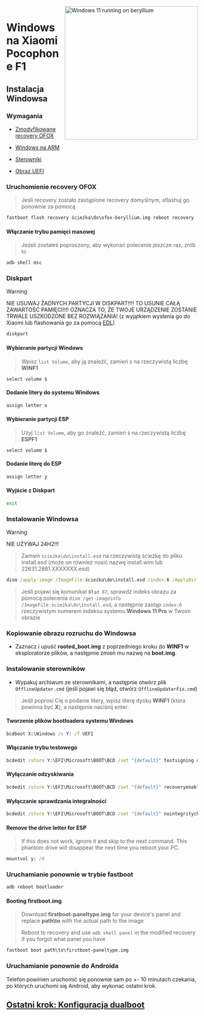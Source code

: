 <img align="right" src="https://github.com/n00b69/woa-beryllium/blob/main/beryllium.png" width="350" alt="Windows 11 running on beryllium">

# Windows na Xiaomi Pocophone F1

## Instalacja Windowsa

### Wymagania
- [Zmodyfikowane recovery OFOX](https://github.com/n00b69/woa-beryllium/releases/tag/Recovery)

- [Windows na ARM](https://arkt-7.github.io/woawin/)
  
- [Sterowniki](https://github.com/n00b69/woa-beryllium/releases/tag/Drivers)

- [Obraz UEFI](https://github.com/n00b69/woa-beryllium/releases/tag/UEFI)

### Uruchomienie recovery OFOX
> Jeśli recovery zostało zastąpione recovery domyślnym, sflashuj go ponownie za pomocą
```cmd
fastboot flash recovery ścieżka\do\ofox-beryllium.img reboot recovery
```

#### Włączanie trybu pamięci masowej
> Jeżeli zostałeś poproszony, aby wykonać polecenie jeszcze raz, zrób to
```cmd
adb shell msc
```

### Diskpart
> [!WARNING]
> NIE USUWAJ ŻADNYCH PARTYCJI W DISKPART!!!! TO USUNIE CAŁĄ ZAWARTOŚĆ PAMIĘCI!!!! OZNACZA TO, ŻE TWOJE URZĄDZENIE ZOSTANIE TRWALE USZKODZONE BEZ ROZWIĄZANIA! (z wyjątkiem wysłania go do Xiaomi lub flashowania go za pomocą [EDL](edl.md))
```cmd
diskpart
```

#### Wybieranie partycji Windows
> Wpisz `list Volume`, aby ją znaleźć, zamień `$` na rzeczywistą liczbę **WINF1**
```diskpart
select volume $
```

#### Dodanie litery do systemu Windows
```cmd
assign letter x
```

#### Wybieranie partycji ESP
> Użyj `list Volume`, aby go znaleźć, zamień `$` na rzeczywistą liczbę **ESPF1**
```diskpart
select volume $
```

#### Dodanie literę do ESP
```cmd
assign letter y
```

#### Wyjście z Diskpart
```cmd
exit
```

### Instalowanie Windowsa
> [!WARNING]
> NIE UŻYWAJ 24H2!!!

> Zamień `ścieżka\do\install.esd` na rzeczywistą ścieżkę do pliku install.esd (może on również nosić nazwę install.wim lub 22631.2861.XXXXXXX.esd)
```cmd
dism /apply-image /ImageFile:ścieżka\do\install.esd /index:6 /ApplyDir:X:\
```

> Jeśli pojawi się komunikat `Błąd 87`, sprawdź indeks obrazu za pomocą polecenia `dism /get-imageinfo /ImageFile:ścieżka\do\install.esd`, a następnie zastąp `index:6` rzeczywistym numerem indeksu systemu **Windows 11 Pro** w Twoim obrazie

### Kopiowanie obrazu rozruchu do Windowsa
- Zaznacz i upuść **rooted_boot.img** z poprzedniego kroku do **WINF1** w eksploratorze plików, a następnie zmień mu nazwę na **boot.img**.

### Instalowanie sterowników
- Wypakuj archiwum ze sterownikami, a następnie otwórz plik `OfflineUpdater.cmd` (jeśli pojawi się błąd, otwórz `OfflineUpdaterFix.cmd`)
 
> Jeśli poprosi Cię o podanie litery, wpisz literę dysku **WINF1** (która powinna być **X**), a następnie naciśnij enter.

#### Tworzenie plików bootloadera systemu Windows
```cmd
bcdboot X:\Windows /s Y: /f UEFI
```

#### Włączanie trybu testowego
```cmd
bcdedit /store Y:\EFI\Microsoft\BOOT\BCD /set "{default}" testsigning on
```

#### Wyłączanie odzyskiwania
```cmd
bcdedit /store Y:\EFI\Microsoft\BOOT\BCD /set "{default}" recoveryenabled no
```

#### Wyłączanie sprawdzania integralności
```cmd
bcdedit /store Y:\EFI\Microsoft\BOOT\BCD /set "{default}" nointegritychecks on
```

#### Remove the drive letter for ESP
> If this does not work, ignore it and skip to the next command. This phantom drive will disappear the next time you reboot your PC.
```cmd
mountvol y: /d
```

### Uruchamianie ponownie w trybie fastboot
```cmd
adb reboot bootloader
```

#### Booting firstboot.img
> Download **firstboot-paneltype.img** for your device's panel and replace **path\to** with the actual path to the image
>
> Reboot to recovery and use `adb shell panel` in the modified recovery if you forgot what panel you have
```cmd
fastboot boot path\to\firstboot-paneltype.img
```

### Uruchamianie ponownie do Androida
Telefon powinien uruchomić się ponownie sam po +- 10 minutach czekania, po których uruchomi się Android, aby wykonać ostatni krok.

## [Ostatni krok: Konfiguracja dualboot](4-dualboot.md)

















